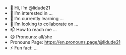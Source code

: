 - 👋 Hi, I’m @lidude21
- 👀 I’m interested in ...
- 🌱 I’m currently learning ...
- 💞️ I’m looking to collaborate on ...
- 📫 How to reach me ...
- 😄 Pronouns: all/she
- Pronouns Page: https://en.pronouns.page/@lidude21
- ⚡ Fun fact: ...

<!---
lidude21/lidude21 is a ✨ special ✨ repository because its `README.md` (this file) appears on your GitHub profile.
You can click the Preview link to take a look at your changes.
--->
